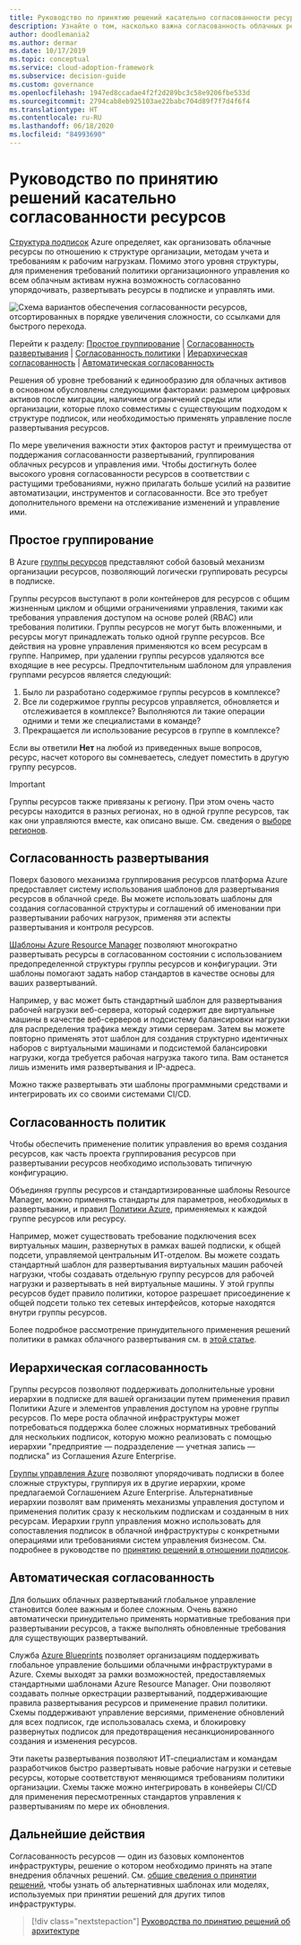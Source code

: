 ```yaml
---
title: Руководство по принятию решений касательно согласованности ресурсов
description: Узнайте о том, насколько важна согласованность облачных ресурсов и изучите факторы, которые определяют требования к ней.
author: doodlemania2
ms.author: dermar
ms.date: 10/17/2019
ms.topic: conceptual
ms.service: cloud-adoption-framework
ms.subservice: decision-guide
ms.custom: governance
ms.openlocfilehash: 1947ed8ccadae4f2f2d289bc3c58e9206fbe533d
ms.sourcegitcommit: 2794cab8eb925103ae22babc704d89f7f7d4f6f4
ms.translationtype: HT
ms.contentlocale: ru-RU
ms.lasthandoff: 06/18/2020
ms.locfileid: "84993690"
---
```

# <a name="resource-consistency-decision-guide"></a>Руководство по принятию решений касательно согласованности ресурсов

[Структура подписок](../subscriptions/index.md) Azure определяет, как организовать облачные ресурсы по отношению к структуре организации, методам учета и требованиям к рабочим нагрузкам. Помимо этого уровня структуры, для применения требований политики организационного управления ко всем облачным активам нужна возможность согласованно упорядочивать, развертывать ресурсы в подписке и управлять ими.

![Схема вариантов обеспечения согласованности ресурсов, отсортированных в порядке увеличения сложности, со ссылками для быстрого перехода.](../../_images/decision-guides/decision-guide-resource-consistency.png)

Перейти к разделу: [Простое группирование](#basic-grouping) | [Согласованность развертывания](#deployment-consistency) | [Согласованность политики](#policy-consistency) | [Иерархическая согласованность](#hierarchical-consistency) | [Автоматическая согласованность](#automated-consistency)

Решения об уровне требований к единообразию для облачных активов в основном обусловлены следующими факторами: размером цифровых активов после миграции, наличием ограничений среды или организации, которые плохо совместимы с существующим подходом к структуре подписок, или необходимостью применять управление после развертывания ресурсов.

По мере увеличения важности этих факторов растут и преимущества от поддержания согласованности развертываний, группирования облачных ресурсов и управления ими. Чтобы достигнуть более высокого уровня согласованности ресурсов в соответствии с растущими требованиями, нужно прилагать больше усилий на развитие автоматизации, инструментов и согласованности. Все это требует дополнительного времени на отслеживание изменений и управление ими.

## <a name="basic-grouping"></a>Простое группирование

В Azure [группы ресурсов](https://docs.microsoft.com/azure/azure-resource-manager/management/overview#resource-groups) представляют собой базовый механизм организации ресурсов, позволяющий логически группировать ресурсы в подписке.

Группы ресурсов выступают в роли контейнеров для ресурсов с общим жизненным циклом и общими ограничениями управления, такими как требования управления доступом на основе ролей (RBAC) или требования политики. Группы ресурсов не могут быть вложенными, и ресурсы могут принадлежать только одной группе ресурсов. Все действия на уровне управления применяются ко всем ресурсам в группе. Например, при удалении группы ресурсов удаляются все входящие в нее ресурсы. Предпочтительным шаблоном для управления группами ресурсов является следующий:

1. Было ли разработано содержимое группы ресурсов в комплексе?
1. Все ли содержимое группы ресурсов управляется, обновляется и отслеживается в комплексе? Выполняются ли такие операции одними и теми же специалистами в команде?
1. Прекращается ли использование ресурсов в группе в комплексе?

Если вы ответили **Нет** на любой из приведенных выше вопросов, ресурс, насчет которого вы сомневаетесь, следует поместить в другую группу ресурсов.

> [!IMPORTANT]
> Группы ресурсов также привязаны к региону. При этом очень часто ресурсы находится в разных регионах, но в одной группе ресурсов, так как они управляются вместе, как описано выше. См. сведения о [выборе регионов](../../migrate/azure-best-practices/multiple-regions.md).

## <a name="deployment-consistency"></a>Согласованность развертывания

Поверх базового механизма группирования ресурсов платформа Azure предоставляет систему использования шаблонов для развертывания ресурсов в облачной среде. Вы можете использовать шаблоны для создания согласованной структуры и соглашений об именовании при развертывании рабочих нагрузок, применяя эти аспекты развертывания и контроля ресурсов.

[Шаблоны Azure Resource Manager](https://docs.microsoft.com/azure/azure-resource-manager/templates/overview) позволяют многократно развертывать ресурсы в согласованном состоянии с использованием предопределенной структуры группы ресурсов и конфигурации. Эти шаблоны помогают задать набор стандартов в качестве основы для ваших развертываний.

Например, у вас может быть стандартный шаблон для развертывания рабочей нагрузки веб-сервера, который содержит две виртуальные машины в качестве веб-серверов и подсистему балансировки нагрузки для распределения трафика между этими серверам. Затем вы можете повторно применять этот шаблон для создания структурно идентичных наборов с виртуальными машинами и подсистемой балансировки нагрузки, когда требуется рабочая нагрузка такого типа. Вам останется лишь изменить имя развертывания и IP-адреса.

Можно также развертывать эти шаблоны программными средствами и интегрировать их со своими системами CI/CD.

## <a name="policy-consistency"></a>Согласованность политик

Чтобы обеспечить применение политик управления во время создания ресурсов, как часть проекта группирования ресурсов при развертывании ресурсов необходимо использовать типичную конфигурацию.

Объединяя группы ресурсов и стандартизированные шаблоны Resource Manager, можно применять стандарты для параметров, необходимых в развертывании, и правил [Политики Azure](https://docs.microsoft.com/azure/governance/policy/overview), применяемых к каждой группе ресурсов или ресурсу.

Например, может существовать требование подключения всех виртуальных машин, развернутых в рамках вашей подписки, к общей подсети, управляемой центральным ИТ-отделом. Вы можете создать стандартный шаблон для развертывания виртуальных машин рабочей нагрузки, чтобы создавать отдельную группу ресурсов для рабочей нагрузки и развертывать в ней виртуальные машины. У этой группы ресурсов будет правило политики, которое разрешает присоединение к общей подсети только тех сетевых интерфейсов, которые находятся внутри группы ресурсов.

Более подробное рассмотрение принудительного применения решений политики в рамках облачного развертывания см. в [этой статье](../policy-enforcement/index.md).

## <a name="hierarchical-consistency"></a>Иерархическая согласованность

Группы ресурсов позволяют поддерживать дополнительные уровни иерархии в подписке для вашей организации путем применения правил Политики Azure и элементов управления доступом на уровне группы ресурсов. По мере роста облачной инфраструктуры может потребоваться поддержка более сложных нормативных требований для нескольких подписок, которую можно реализовать с помощью иерархии "предприятие — подразделение — учетная запись — подписка" из Соглашения Azure Enterprise.

[Группы управления Azure](https://docs.microsoft.com/azure/governance/management-groups) позволяют упорядочивать подписки в более сложные структуры, группируя их в другие иерархии, кроме предлагаемой Соглашением Azure Enterprise. Альтернативные иерархии позволят вам применять механизмы управления доступом и применения политик сразу к нескольким подпискам и созданным в них ресурсам. Иерархии групп управления можно использовать для сопоставления подписок в облачной инфраструктуры с конкретными операциями или требованиями систем управления бизнесом. См. подробнее в руководстве по [принятию решений в отношении подписок](../subscriptions/index.md).

## <a name="automated-consistency"></a>Автоматическая согласованность

Для больших облачных развертываний глобальное управление становится более важным и более сложным. Очень важно автоматически принудительно применять нормативные требования при развертывании ресурсов, а также выполнять обновленные требования для существующих развертываний.

Служба [Azure Blueprints](https://docs.microsoft.com/azure/governance/blueprints/overview) позволяет организациям поддерживать глобальное управление большими облачными инфраструктурами в Azure. Схемы выходят за рамки возможностей, предоставляемых стандартными шаблонами Azure Resource Manager. Они позволяют создавать полные оркестрации развертываний, поддерживающие правила развертывания ресурсов и применение правил политики. Схемы поддерживают управление версиями, применение обновлений для всех подписок, где использовалась схема, и блокировку развернутых подписок для предотвращения несанкционированного создания и изменения ресурсов.

Эти пакеты развертывания позволяют ИТ-специалистам и командам разработчиков быстро развертывать новые рабочие нагрузки и сетевые ресурсы, которые соответствуют меняющимся требованиям политики организации. Схемы также можно интегрировать в конвейеры CI/CD для применения пересмотренных стандартов управления к развертываниям по мере их обновления.

## <a name="next-steps"></a>Дальнейшие действия

Согласованность ресурсов — один из базовых компонентов инфраструктуры, решение о котором необходимо принять на этапе внедрения облачных решений. См. [общие сведения о принятии решений](../index.md), чтобы узнать об альтернативных шаблонах или моделях, используемых при принятии решений для других типов инфраструктуры.

> [!div class="nextstepaction"]
> [Руководства по принятию решений об архитектуре](../index.md)
